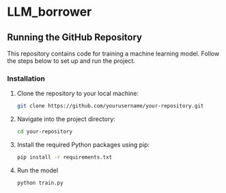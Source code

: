 # LLM_borrower

## Running the GitHub Repository

This repository contains code for training a machine learning model. Follow the steps below to set up and run the project.

### Installation

1. Clone the repository to your local machine:
   ```bash
   git clone https://github.com/yourusername/your-repository.git

2. Navigate into the project directory:
   ```bash
   cd your-repository

3. Install the required Python packages using pip:
   ```bash
   pip install -r requirements.txt

4. Run the model
   ```bash
   python train.py

 

